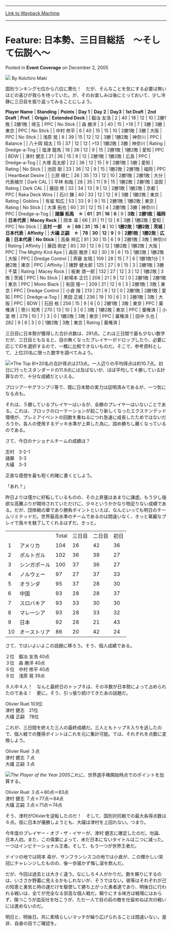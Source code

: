 
---
[Link to Wayback Machine](https://web.archive.org/web/20211208013612/https://magic.wizards.com/en/articles/archive/event-coverage/feature-%E6%97%A5%E6%9C%AC%E5%8B%A2%E3%80%81%E4%B8%89%E6%97%A5%E7%9B%AE%E7%B7%8F%E6%8B%AC%E3%80%80%EF%BD%9E%E3%81%9D%E3%81%97%E3%81%A6%E4%BC%9D%E8%AA%AC%E3%81%B8%EF%BD%9E-2005-12-02)

[_metadata_:author]:- "Koichiro Maki"
[_metadata_:description]:- "国別ランキング七位から八位に悪化！　だが、そんなことを気にする必要は無いほどの喜びが我らを待っていた。が、そのお楽しみは後にとっておいて、少し冷静に三日目を振り返ってみることにしよう。"
[_metadata_:generator]:- "Drupal 7 (http://drupal.org)"
[_metadata_:node]:- "589366"
[_metadata_:publish_date]:- "2005-12-02"
[_metadata_:source]:- "div-main-content"
[_metadata_:title]:- "Feature: 日本勢、三日目総括　～そして伝説へ～"
[_metadata_:wayback_capture_timestamp]:- "2021-12-08 01:36:12"
[_metadata_:wayback_raw_url]:- "https://web.archive.org/web/20211208013612id_/https://magic.wizards.com/en/articles/archive/event-coverage/feature-%E6%97%A5%E6%9C%AC%E5%8B%A2%E3%80%81%E4%B8%89%E6%97%A5%E7%9B%AE%E7%B7%8F%E6%8B%AC%E3%80%80%EF%BD%9E%E3%81%9D%E3%81%97%E3%81%A6%E4%BC%9D%E8%AA%AC%E3%81%B8%EF%BD%9E-2005-12-02"
[_metadata_:wayback_url]:- "https://magic.wizards.com/en/articles/archive/event-coverage/feature-%E6%97%A5%E6%9C%AC%E5%8B%A2%E3%80%81%E4%B8%89%E6%97%A5%E7%9B%AE%E7%B7%8F%E6%8B%AC%E3%80%80%EF%BD%9E%E3%81%9D%E3%81%97%E3%81%A6%E4%BC%9D%E8%AA%AC%E3%81%B8%EF%BD%9E-2005-12-02"
---


Feature: 日本勢、三日目総括　～そして伝説へ～
===========================



 Posted in **Event Coverage**
 on December 2, 2005 






![](https://media.magic.wizards.com/styles/auth_small/public/generic-avatar-150_120.png)
By Koichiro Maki











国別ランキング七位から八位に悪化！　だが、そんなことを気にする必要は無いほどの喜びが我らを待っていた。が、そのお楽しみは後にとっておいて、少し冷静に三日目を振り返ってみることにしよう。




 **Player Name** | **Standing** | **Points** | **Day 1** | **Day 2** | **Day3** | **1st Draft** | **2nd Draft** | **Pref.** | **Origin** | **Extended Deck** |
| 鍛冶 友浩 | 2  | 40  | 18  | 12  | 10  | 2勝1敗 | 2勝1敗 | 埼玉 | PPC | No Stick |
| 森 勝洋 | 3  | 40  | 15  | &gt;18  | 7  | 3勝 | 3勝 | 東京 | PPC | No Stick |
| 中村 修平 | 6  | 40  | 15  | 15  | 10  | 2勝1敗 | 3勝 | 大阪 | PPC | No Stick |
| 浅原 晃 | 8  | 39  | 15  | 12  | 12  | 3勝 | 1勝2敗 | 神奈川 | PPC | Balance |
| 八十岡 翔太 | 15  | 37  | 12 | 12  | &gt;13  | 1勝2敗 | 3勝 | 神奈川 | Rating | Dredge-a-Tog |
| 塩津 龍馬 | 18  | 36  | 12 | 9  | 15  | 2勝1敗 | 1勝2敗 | 愛知 | PPC | BDW |
| 津村 健志 | 21  | 36  | 15 | 9  | 12  | 2勝1敗 | 1勝2敗 | 広島 | PPC | Dredge-a-Tog |
| 大塚 高太郎 | 22  | 36  | 12 | 15  | 9  | 2勝1敗 | 3勝 | 愛知 | Rating | No Stick |
| 池田 剛 | 23  | 36  | 12 | 9  | 15  | 1勝2敗 | 2勝1敗 | 福岡 | PPC | Heartbeat Desire |
| 三原 槙仁 | 26  | 35  | 13 | 12  | 10  | 2勝1敗 | 2勝1敗 | 大分 | 代表補欠 | Dark CAL |
| 平林 和哉 | 28  | 35  | 11 | 9  | 15  | 1勝2敗 | 2勝1敗 | 滋賀 | Rating | Dark CAL |
| 藤田 修 | 32  | 34  | 13 | 9  | 12  | 2勝1敗 | 1勝2敗 | 京都 | PPC | Raka Deck Wins |
| 石川 錬 | 40  | 33  | 12 | 12  | 9  | 3勝 | 1勝2敗 | 東京 | Rating | Goblins |
| 有留 知広 | 53  | 33  | 9 | 9  | 15  | 2勝1敗 | 1勝2敗 | 東京 | Rating | No Stick |
| 大澤 拓也 | 60  | 31  | 12  | 15  | 4  | 2勝1敗 | 3勝 | 神奈川 | PPC | Dredge-a-Tog |
| **諸藤 拓馬　☆** | **61** | **31**  | **16** | **6** | 9  | **3敗** | **2勝1敗** | **福岡** | **日本代表** | **Macey Rock** |
| 岡本 尋 | 66  | 31  | 11 | 12  | 8  | 3勝 | 1勝2敗 | 愛知 | PPC | No Stick |
| **志村 一郎　☆** | **68** | **31** | **15** | **6**  | 10  | **1勝2敗** | **1勝2敗** | **茨城** | **日本代表** | **Affinity** |
| **大礒 正嗣　☆** | **78** | **30** | **12** | **9** | 9  | **2勝1敗** | **1勝2敗** | **広島** | **日本代表** | **No Stick** |
| 高桑 祥広 | 81  | 30  | 15 | 6  | 9  | 2勝1敗 | 3敗 | 神奈川 | Rating | Affinity |
| 藤田 剛史 | 85  | 30  | 12 | 6  | 12  | 1勝2敗 | 1勝2敗 | 大阪 | PPC | The Mighty Kird Ape |
| 森田 雅彦 | 92  | 30  | 9 | 6  | 15  | 1勝2敗 | 1勝2敗 | 大阪 | PPC | Dredge Control |
| 斉藤 友晴 | 109  | 28  | 15 | 7  | 6  | 1勝1敗1分 | 1勝2敗 | 東京 | PPC | Affinity |
| 猪野 健太郎 | 125  | 27  | 9 | 15  | 3  | 2勝1敗 | 3勝 | 千葉 | Rating | Macey Rock |
| 板東 潤一郎 | 132  | 27  | 12 | 3  | 12  | 1勝2敗 | 3敗 | 茨城 | PPC | No Stick |
| 射場本 正巳 | 208  | 21  | 9 | 12  | 0  | 2勝1敗 | 2勝1敗 | 東京 | PPC | Mono Black |
| 有田 隆一 | 209  | 21  | 12 | 6  | 3  | 2勝1敗 | 3敗 | 東京 | PPC | Dredge Control |
| 小倉 陵 | 213  | 21  | 9 | 12  | 0  | 2勝1敗 | 2勝1敗 | 愛知 | PPC | Dredge-a-Tog |
| 黒田 正城 | 236  | 19  | 10 | 6  | 3  | 2勝1敗 | 3敗 | 大阪 | PPC | BDW |
| 石田 格 | 256  | 15  | 9 | 6  | 0  | 2勝1敗 | 3敗 | 東京 | PPC | 棄権済 |
| 笹川 知秀 | 270  | 13  | 10 | 3  | 0  | 3敗 | 1勝2敗 | 東京 | PPC | 棄権済 |
| 小室 修 | 279  | 10  | 7 | 3  | 0  | 1勝2敗 | 3敗 | 東京 | PPC | 棄権済 |
| 田中 久也 | 282  | 9  | 6 | 3  | 0  | 1勝2敗 | 3敗 | 東京 | Rating | 棄権済 |

三日目に日本勢が獲得した合計点数は、281点。これは三日間で最も少ない数字だが、三日目ともなると、目の無くなったプレイヤーがドロップしたり、必要に応じてIDを選択するので、一概に比較できないものだ。そこで、参考資料として、上位20名に限った数字を調べてみよう。


![](https://media.magic.wizards.com/image_legacy_migration/sideboard/images/worlds05/jtop8.jpg)*The Top 8!*20名の合計得点は213点。一人辺りの平均得点は約10.7点。初日に行ったスタンダードの11.9点には及ばないが、ほぼ平均して４勝している計算なので、十分な成績だといえる。


プロツアーやグランプリ等で、既に日本勢の実力は証明済みであるが、一つ気になる点も。


それは、５勝しているプレイヤーはいるが、全勝のプレイヤーはいないことである。これは、ブロックのローテーションが起こり新しくなったエクステンデッド環境が、プレミアイベントの回数を重ねるにつれ急速に成長したためではないだろうか。各人の使用するデッキ水準が上昇した為に、固め勝ちし難くなっているのである。


さて、今日のナショナルチームの成績は？


志村　3-2-1  
 諸藤　3-3  
 大礒　3-3


正直な感想を最も短く的確に書くとしよう。


「あれ？」


昨日よりは僅かに好転しているものの、その上昇量はあまりに謙虚。もう少し強欲な高騰ぶりが期待されていただけに、少々というかかなり物足りない成績である。だが、団体戦の華であり勝負ポイントといえば、なんといっても明日のチームリミテッドだ。世界最高水準のチームであるのは間違いなく、きっと華麗なプレイで我々を魅了してくれるはずだ。きっと。




|  |  |  |  |  |  |
| --- | --- | --- | --- | --- | --- |
|  |  | Total | 三日目 | 二日目 | 初日 |
| 1 | アメリカ | 104 | 26 | 42 | 36 |
| 2 | ポルトガル | 102 | 36 | 39 | 27 |
| 3 | シンガポール | 100 | 37 | 36 | 27 |
| 4 | ノルウェー | 97 | 27 | 37 | 33 |
| 5 | オランダ | 95 | 37 | 28 | 30 |
| 6 | 中国 | 93 | 28 | 28 | 37 |
| 7 | スロバキア | 93 | 33 | 30 | 30 |
| 8 | マレーシア | 93 | 28 | 33 | 32 |
| 9 | 日本 | 92 | 28 | 21 | 43 |
| 10 | オーストリア | 86 | 20 | 42 | 24 |

さて、ではいよいよこの話題に移ろう。そう、個人成績である。


２位　鍛冶 友浩 40点  
 ３位　森 勝洋 40点  
 ６位　中村 修平 40点  
 ８位　浅原 晃 39点


８人中４人！　なんと最終日のトップ８は、その半数が日本勢によって占められたのである！　更に。そう、引っ張り続けてきたあの話題だ。


Olivier Ruel 103位  
 津村 健志　21位  
 大礒 正嗣　78位


これが、三日間を終えた三人の最終成績だ。三人ともトップ８入りを逃したので、個人戦での獲得ポイントはこれを元に集計可能。では、それぞれを点数に変換しよう。


Olivier Ruel ３点  
 津村 健志 ７点  
 大礒 正嗣 ３点


![](https://media.magic.wizards.com/image_legacy_migration/sideboard/images/worlds05/jpoy.jpg)*The Player of the Year 2005*これに、世界選手権開始時点でのポイントを加算する。


Olivier Ruel ３点＋80点＝83点  
 津村 健志 ７点＋77点＝84点  
 大礒 正嗣 ３点＋71点＝74点


そう、津村がOlivierを逆転したのだ！　そして、国別対抗戦での最大各得点数は６点。仮に日本が優勝しようとも、大礒は津村を上回れない。つまり。


今年度のプレイヤー・オブ・ザ・イヤーが、津村 健志に確定したのだ。勿論、日本人初。また、この偉業によって、未だ日本にないタイトルは二つに減った。一つはインビテーショナル王者。そして、もう一つが世界王者だ。


ドイツの地では岡本 尋が、サンフランシスコの地では小倉が、この輝かしい栄冠にチャレンジしたものの、後一歩届かず悔し涙を飲んだ。


だが、今回は過去とは大きく違う。なにしろ４人がかりだ。数を頼りにするのは、いささか野暮に見えるかもしれないが、そうではない。彼等はそれぞれが己の知恵と勇気と時の運だけを駆使して勝ち上がった勇者達であり、明後日に行われる戦いは、全てが完全なる崇高な個人戦だ。頼りにする味方は戦場にはおらず、傷つこうが血反吐を吐こうが、ただ一人で目の前の敵を仕留めねば次の戦いには進めないのだ。


明日と、明後日。共に素晴らしいマッチが繰り広げられることは間違いない。是非、自身の目でご確認を。







